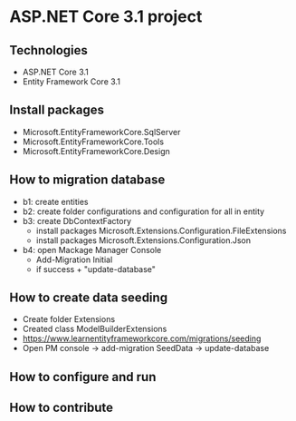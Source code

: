 # ASP.NET Core 3.1 project
## Technologies
- ASP.NET Core 3.1
- Entity Framework Core 3.1
## Install packages
- Microsoft.EntityFrameworkCore.SqlServer
- Microsoft.EntityFrameworkCore.Tools
- Microsoft.EntityFrameworkCore.Design
## How to migration database
- b1: create entities
- b2: create folder configurations and configuration for all in entity
- b3: create DbContextFactory 
  - install packages Microsoft.Extensions.Configuration.FileExtensions
  - install packages Microsoft.Extensions.Configuration.Json
- b4: open Mackage Manager Console
  - Add-Migration Initial
  - if success + "update-database" 
## How to create data seeding
- Create folder Extensions
- Created class ModelBuilderExtensions
- https://www.learnentityframeworkcore.com/migrations/seeding
- Open PM console -> add-migration SeedData -> update-database
## How to configure and run
## How to contribute